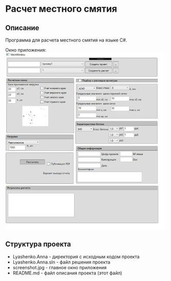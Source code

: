 # Расчет местного смятия
## Описание
Программа для расчета местного смятия на языке C#. <br>

Окно приложения:<br>
![image](https://github.com/anna-lyashenko/local-bearing/blob/11b26db2a8f47680ad9b7734510e42bdf6a589df/screenshot.jpg)
## Структура проекта
* Lyashenko.Anna - директория с исходным кодом проекта
* Lyashenko.Anna.sln - файл решения проекта
* screenshot.jpg - главное окно приложения
* README.md - файл описания проекта (этот файл)

